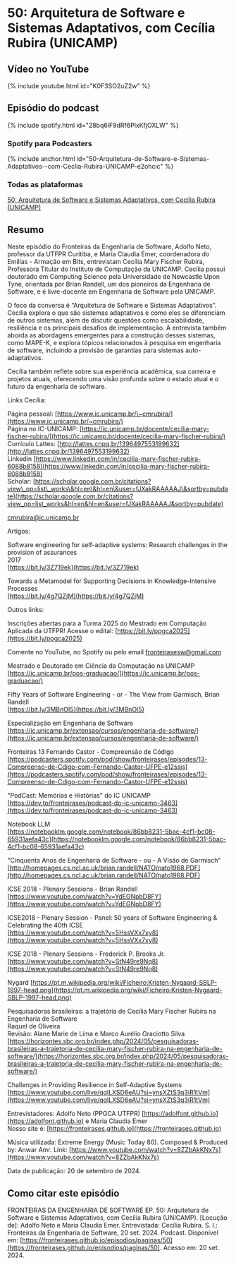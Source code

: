 # 50: Arquitetura de Software e Sistemas Adaptativos, com Cecília Rubira (UNICAMP)



## Vídeo no YouTube

{% include youtube.html id="K0F3SO2uZ2w" %}  

## Episódio do podcast


{% include spotify.html id="28bq6iF9dRf6PlxKfjOXLW" %} 

### Spotify para Podcasters


{% include anchor.html id="50-Arquitetura-de-Software-e-Sistemas-Adaptativos--com-Ceclia-Rubira-UNICAMP-e2ohcic" %}


### Todas as plataformas


[50: Arquitetura de Software e Sistemas Adaptativos, com Cecília Rubira (UNICAMP)](https://podcasters.spotify.com/pod/show/fronteirases/episodes/50-Arquitetura-de-Software-e-Sistemas-Adaptativos--com-Ceclia-Rubira-UNICAMP-e2ohcic )


## Resumo


Neste episódio do Fronteiras da Engenharia de Software, Adolfo Neto, professor da UTFPR Curitiba, e Maria Claudia Emer, coordenadora do Emílias \- Armação em Bits, entrevistam Cecília Mary Fischer Rubira, Professora Titular do Instituto de Computação da UNICAMP. Cecília possui doutorado em Computing Science pela Universidade de Newcastle Upon Tyne, orientada por Brian Randell, um dos pioneiros da Engenharia de Software, e é livre-docente em Engenharia de Software pela UNICAMP.

O foco da conversa é “Arquitetura de Software e Sistemas Adaptativos”. Cecília explora o que são sistemas adaptativos e como eles se diferenciam de outros sistemas, além de discutir questões como escalabilidade, resiliência e os principais desafios de implementação. A entrevista também aborda as abordagens emergentes para a construção desses sistemas, como MAPE-K, e explora tópicos relacionados à pesquisa em engenharia de software, incluindo a provisão de garantias para sistemas auto-adaptativos.

Cecília também reflete sobre sua experiência acadêmica, sua carreira e projetos atuais, oferecendo uma visão profunda sobre o estado atual e o futuro da engenharia de software.

Links Cecília:

Página pessoal: [https://www.ic.unicamp.br/\~cmrubira/](https://www.ic.unicamp.br/~cmrubira/)  
Página no IC-UNICAMP: [https://ic.unicamp.br/docente/cecilia-mary-fischer-rubira/](https://ic.unicamp.br/docente/cecilia-mary-fischer-rubira/)   
Currículo Lattes: [http://lattes.cnpq.br/1396497553199632](http://lattes.cnpq.br/1396497553199632)   
Linkedin [https://www.linkedin.com/in/cecilia-mary-fischer-rubira-6088b8158](https://www.linkedin.com/in/cecilia-mary-fischer-rubira-6088b8158)   
Scholar: [https://scholar.google.com.br/citations?view\_op=list\_works\&hl=en\&hl=en\&user=fJXakRAAAAAJ\&sortby=pubdate](https://scholar.google.com.br/citations?view_op=list_works&hl=en&hl=en&user=fJXakRAAAAAJ&sortby=pubdate) 

[cmrubira@ic.unicamp.br](mailto:cmrubira@ic.unicamp.br)

Artigos:

Software engineering for self-adaptive systems: Research challenges in the provision of assurances  
2017  
[https://bit.ly/3Z719ek](https://bit.ly/3Z719ek) 

Towards a Metamodel for Supporting Decisions in Knowledge-Intensive Processes  
[https://bit.ly/4g7QZjM](https://bit.ly/4g7QZjM)

Outros links:

Inscrições abertas para a Turma 2025 do Mestrado em Computação Aplicada da UTFPR\! Acesse o edital: [https://bit.ly/ppgca2025](https://bit.ly/ppgca2025) 

Comente no YouTube, no Spotify ou pelo email [fronteirasesw@gmail.com](mailto:fronteirasesw@gmail.com)

Mestrado e Doutorado em Ciência da Computação na UNICAMP [https://ic.unicamp.br/pos-graduacao/](https://ic.unicamp.br/pos-graduacao/) 

Fifty Years of Software Engineering \- or \- The View from Garmisch, Brian Randell  
[https://bit.ly/3MBnOI5](https://bit.ly/3MBnOI5) 

Especialização em Engenharia de Software  
[https://ic.unicamp.br/extensao/cursos/engenharia-de-software/](https://ic.unicamp.br/extensao/cursos/engenharia-de-software/)

Fronteiras 13 Fernando Castor \- Compreensão de Código  
[https://podcasters.spotify.com/pod/show/fronteirases/episodes/13-Compreenso-de-Cdigo-com-Fernando-Castor-UFPE-e12ssjs](https://podcasters.spotify.com/pod/show/fronteirases/episodes/13-Compreenso-de-Cdigo-com-Fernando-Castor-UFPE-e12ssjs)

"PodCast: Memórias e Histórias" do IC UNICAMP  
[https://dev.to/fronteirases/podcast-do-ic-unicamp-3463](https://dev.to/fronteirases/podcast-do-ic-unicamp-3463)

Notebook LLM  
[https://notebooklm.google.com/notebook/86bb8231-5bac-4cf1-bc08-65931aefa43c](https://notebooklm.google.com/notebook/86bb8231-5bac-4cf1-bc08-65931aefa43c)

"Cinquenta Anos de Engenharia de Software \- ou \- A Visão de Garmisch"  
[http://homepages.cs.ncl.ac.uk/brian.randell/NATO/nato1968.PDF](http://homepages.cs.ncl.ac.uk/brian.randell/NATO/nato1968.PDF) 

ICSE 2018 \- Plenary Sessions \- Brian Randell  
[https://www.youtube.com/watch?v=YdEGNpbD8FY](https://www.youtube.com/watch?v=YdEGNpbD8FY)

ICSE2018 \- Plenary Session \- Panel: 50 years of Software Engineering & Celebrating the 40th ICSE  
[https://www.youtube.com/watch?v=5HssVXx7xy8](https://www.youtube.com/watch?v=5HssVXx7xy8) 

ICSE 2018 \- Plenary Sessions \- Frederick P. Brooks Jr.  
[https://www.youtube.com/watch?v=StN49re9Nq8](https://www.youtube.com/watch?v=StN49re9Nq8)

Nygard [https://pt.m.wikipedia.org/wiki/Ficheiro:Kristen-Nygaard-SBLP-1997-head.png](https://pt.m.wikipedia.org/wiki/Ficheiro:Kristen-Nygaard-SBLP-1997-head.png) 

Pesquisadoras brasileiras: a trajetória de Cecília Mary Fischer Rubira na Engenharia de Software  
Raquel de Oliveira  
Revisão: Alane Marie de Lima e Marco Aurélio Graciotto Silva  
[https://horizontes.sbc.org.br/index.php/2024/05/pesquisadoras-brasileiras-a-trajetoria-de-cecilia-mary-fischer-rubira-na-engenharia-de-software/](https://horizontes.sbc.org.br/index.php/2024/05/pesquisadoras-brasileiras-a-trajetoria-de-cecilia-mary-fischer-rubira-na-engenharia-de-software/) 

Challenges in Providing Resilience in Self-Adaptive Systems  
[https://www.youtube.com/live/qqlLXSD6eAU?si=ynsXZtS3q3iR1tVm](https://www.youtube.com/live/qqlLXSD6eAU?si=ynsXZtS3q3iR1tVm) 

Entrevistadores: Adolfo Neto (PPGCA UTFPR) ⁠⁠⁠⁠⁠⁠[https://adolfont.github.io](https://adolfont.github.io) ⁠  ⁠e Maria Claudia Emer  
Nosso site é: ⁠⁠⁠⁠[https://fronteirases.github.io](https://fronteirases.github.io) ⁠  

Música utilizada: Extreme Energy (Music Today 80). Composed & Produced by: Anwar Amr. Link:⁠ ⁠⁠⁠⁠⁠⁠[https://www.youtube.com/watch?v=8ZZbAkKNx7s](https://www.youtube.com/watch?v=8ZZbAkKNx7s) ⁠⁠⁠⁠     
   
Data de publicação: 20 de setembro de 2024\.

## Como citar este episódio

FRONTEIRAS DA ENGENHARIA DE SOFTWARE EP. 50:  Arquitetura de Software e Sistemas Adaptativos, com Cecília Rubira (UNICAMP). \[Locução de\]: Adolfo Neto e Maria Claudia Emer. Entrevistada: Cecília Rubira. S. l.: Fronteiras da Engenharia de Software, 20 set. 2024\. Podcast. Disponível em: ⁠⁠⁠[https://fronteirases.github.io/episodios/paginas/50](https://fronteirases.github.io/episodios/paginas/50). ⁠Acesso em: 20 set. 2024.


